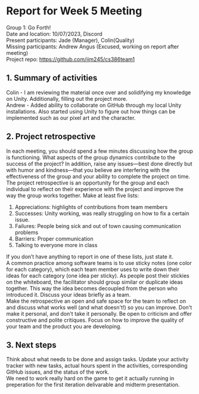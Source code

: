 # Report for Week 5 Meeting
Group 1: Go Forth! <br>
Date and location: 10/07/2023, Discord <br>
Present participants: Jade (Manager), Colin(Quality) <br>
Missing participants: Andrew Angus (Excused, working on report after meeting) <br>
Project repo: https://github.com/jim245/cs386team1 <br>

## 1. Summary of activities
Colin - I am reviewing the material once over and solidifying my knowledge on Unity. Additionally, filling out the project more. <br>
Andrew - Added ability to collaborate on GitHub through my local Unity installations. Also started using Unity to figure out how things can be implemented such as our pixel art and the character. <br>

## 2. Project retrospective
In each meeting, you should spend a few minutes discussing how the group is functioning. What aspects of the group dynamics contribute to the success of the project? In addition, raise any issues—best done directly but with humor and kindness—that you believe are interfering with the effectiveness of the group and your ability to complete the project on time. <br>
The project retrospective is an opportunity for the group and each individual to reflect on their experience with the project and improve the way the group works together. Make at least five lists: <br>
  1. Appreciations: highlights of contributions from team members <br>
  2. Successes: Unity working, was really struggling on how to fix a certain issue. <br>
  3. Failures: People being sick and out of town causing communication problems <br>
  4. Barriers: Proper communication <br>
  5. Talking to everyone more in class <br>

If you don’t have anything to report in one of these lists, just state it. <br>
A common practice among software teams is to use sticky notes (one color for each category), which each team member uses to write down their ideas for each category (one idea per sticky). As people post their stickies on the whiteboard, the facilitator should group similar or duplicate ideas together. This way the idea becomes decoupled from the person who introduced it. Discuss your ideas briefly as a team. <br>
Make the retrospective an open and safe space for the team to reflect on and discuss what works well (and what doesn't!) so you can improve. Don't make it personal, and don't take it personally. Be open to criticism and offer constructive and polite critiques. Focus on how to improve the quality of your team and the product you are developing. <br>

## 3. Next steps
Think about what needs to be done and assign tasks. Update your activity tracker with new tasks, actual hours spent in the activities, corresponding GitHub issues, and the status of the work. <br>
We need to work really hard on the game to get it actually running in preperation for the first iteration delivarable and midterm presentation. 
